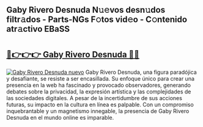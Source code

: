 ## Gaby Rivero Desnuda N𝚞𝚎vos desn𝚞dos filtr𝚊dos - Parts-NGs F𝚘tos vid𝚎o - C𝚘ntenido atr𝚊ctivo EBaSS

# <h2><a href="http://mb8f1z4.tromn.icu/?c=Gaby+Rivero+Desnuda">🔗👉👉👉 Gaby Rivero Desnuda 🔗🔗</a></h2>

[![Gaby Rivero Desnuda nuevo](https://i.imgur.com/pEAQMta.gif)](http://mb8f1z4.tromn.icu/?c=Gaby+Rivero+Desnuda)
Gaby Rivero Desnuda, una figura paradójica y desafiante, se resiste a ser encasillada. Su enfoque único para crear una presencia en la web ha fascinado y provocado observadores, generando debates sobre la privacidad, la expresión artística y las complejidades de las sociedades digitales. A pesar de la incertidumbre de sus acciones futuras, su impacto en la cultura en línea es palpable. Con un compromiso inquebrantable y un magnetismo innegable, la presencia de Gaby Rivero Desnuda en el mundo online es imparable.
